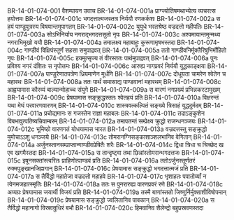 BR-14-01-074-001	वैशम्पायन उवाच
BR-14-01-074-001a	प्राग्ज्योतिषमथाभ्येत्य व्यचरत्स हयोत्तमः
BR-14-01-074-001c	भगदत्तात्मजस्तत्र निर्ययौ रणकर्कशः
BR-14-01-074-002a	स हयं पाण्डुपुत्रस्य विषयान्तमुपागतम्
BR-14-01-074-002c	युयुधे भरतश्रेष्ठ वज्रदत्तो महीपतिः
BR-14-01-074-003a	सोऽभिनिर्याय नगराद्भगदत्तसुतो नृपः
BR-14-01-074-003c	अश्वमायान्तमुन्मथ्य नगराभिमुखो ययौ
BR-14-01-074-004a	तमालक्ष्य महाबाहुः कुरूणामृषभस्तदा
BR-14-01-074-004c	गाण्डीवं विक्षिपंस्तूर्णं सहसा समुपाद्रवत्
BR-14-01-074-005a	ततो गाण्डीवनिर्मुक्तैरिषुभिर्मोहितो नृपः
BR-14-01-074-005c	हयमुत्सृज्य तं वीरस्ततः पार्थमुपाद्रवत्
BR-14-01-074-006a	पुनः प्रविश्य नगरं दंशितः स नृपोत्तमः
BR-14-01-074-006c	आरुह्य नागप्रवरं निर्ययौ युद्धकाङ्क्षया
BR-14-01-074-007a	पाण्डुरेणातपत्रेण ध्रियमाणेन मूर्धनि
BR-14-01-074-007c	दोधूयता चामरेण श्वेतेन च महारथः
BR-14-01-074-008a	ततः पार्थं समासाद्य पाण्डवानां महारथम्
BR-14-01-074-008c	आह्वयामास कौरव्यं बाल्यान्मोहाच्च संयुगे
BR-14-01-074-009a	स वारणं नगप्रख्यं प्रभिन्नकरटामुखम्
BR-14-01-074-009c	प्रेषयामास सङ्क्रुद्धस्ततः श्वेतहयं प्रति
BR-14-01-074-010a	विक्षरन्तं यथा मेघं परवारणवारणम्
BR-14-01-074-010c	शास्त्रवत्कल्पितं सङ्ख्ये त्रिसाहं युद्धदुर्मदम्
BR-14-01-074-011a	प्रचोद्यमानः स गजस्तेन राज्ञा महाबलः
BR-14-01-074-011c	तदाऽङ्कुशेन विबभावुत्पतिष्यन्निवाम्बरम्
BR-14-01-074-012a	तमापतन्तं सम्प्रेक्ष्य क्रुद्धो राजन्धनञ्जयः
BR-14-01-074-012c	भूमिष्ठो वारणगतं योधयामास भारत
BR-14-01-074-013a	वज्रदत्तस्तु सङ्क्रुद्धो मुमोचाऽऽशु धनञ्जये
BR-14-01-074-013c	तोमरानग्निसङ्काशाञ्शलभानिव वेगितान्
BR-14-01-074-014a	अर्जुनस्तानसम्प्राप्तान्गाण्डीवप्रेषितैः शरैः
BR-14-01-074-014c	द्विधा त्रिधा च चिच्छेद ख एव खगमैस्तदा
BR-14-01-074-015a	स तान्दृष्ट्वा तथा छिन्नांस्तोमरान्भगदत्तजः
BR-14-01-074-015c	इषूनसक्तांस्त्वरितः प्राहिणोत्पाण्डवं प्रति
BR-14-01-074-016a	ततोऽर्जुनस्तूर्णतरं रुक्मपुङ्खानजिह्मगान्
BR-14-01-074-016c	प्रेषयामास सङ्क्रुद्धो भगदत्तात्मजं प्रति
BR-14-01-074-017a	स तैर्विद्धो महातेजा वज्रदत्तो महाहवे
BR-14-01-074-017c	भृशाहतः पपातोर्व्यां न त्वेनमजहात्स्मृतिः
BR-14-01-074-018a	ततः स पुनरारुह्य वारणप्रवरं रणे
BR-14-01-074-018c	अव्यग्रः प्रेषयामास जयार्थी विजयं प्रति
BR-14-01-074-019a	तस्मै बाणांस्ततो जिष्णुर्निर्मुक्ताशीविषोपमान्
BR-14-01-074-019c	प्रेषयामास सङ्क्रुद्धो ज्वलितानिव पावकान्
BR-14-01-074-020a	स तैर्विद्धो महानागो विस्रवन्रुधिरं बभौ
BR-14-01-074-020c	हिमवानिव शैलेन्द्रो बहुप्रस्रवणस्तदा
